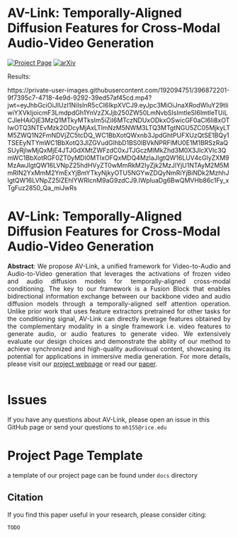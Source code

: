 # AV-Link: Temporally-Aligned Diffusion Features for Cross-Modal Audio-Video Generation
[![Project Page](https://img.shields.io/badge/Project-Page-green.svg)](https://snap-research.github.io/AVLink/)
[![arXiv](https://img.shields.io/badge/arXiv-2311.18822-b31b1b)](#TODO)


Results:
<div class='center'>
https://private-user-images.githubusercontent.com/192094751/396872201-9f7395c7-4718-4e9d-9292-39ed57af45cd.mp4?jwt=eyJhbGciOiJIUzI1NiIsInR5cCI6IkpXVCJ9.eyJpc3MiOiJnaXRodWIuY29tIiwiYXVkIjoicmF3LmdpdGh1YnVzZXJjb250ZW50LmNvbSIsImtleSI6ImtleTUiLCJleHAiOjE3MzQ1MTkyMTksIm5iZiI6MTczNDUxODkxOSwicGF0aCI6Ii8xOTIwOTQ3NTEvMzk2ODcyMjAxLTlmNzM5NWM3LTQ3MTgtNGU5ZC05MjkyLTM5ZWQ1N2FmNDVjZC5tcDQ_WC1BbXotQWxnb3JpdGhtPUFXUzQtSE1BQy1TSEEyNTYmWC1BbXotQ3JlZGVudGlhbD1BS0lBVkNPRFlMU0E1M1BRSzRaQSUyRjIwMjQxMjE4JTJGdXMtZWFzdC0xJTJGczMlMkZhd3M0X3JlcXVlc3QmWC1BbXotRGF0ZT0yMDI0MTIxOFQxMDQ4MzlaJlgtQW16LUV4cGlyZXM9MzAwJlgtQW16LVNpZ25hdHVyZT0wMmRkM2IyZjk2MzJlYjU1NTAyM2M5MmRlN2YxMmM2YmExYjBmYTkyNjkyOTU5NGYwZDQyNmRiYjBiNDk2MzhhJlgtQW16LVNpZ25lZEhlYWRlcnM9aG9zdCJ9.IWpluaDg6BwQMVHb86c1Fy_xTgFuz2850_Qa_miJwRs
</div>



# AV-Link: Temporally-Aligned Diffusion Features for Cross-Modal Audio-Video Generation
<div align="justify">
<b>Abstract</b>: We propose AV-Link, a unified framework for Video-to-Audio and Audio-to-Video generation that leverages the activations of frozen video and audio diffusion models for temporally-aligned cross-modal conditioning. The key to our framework is a Fusion Block that enables bidirectional
information exchange between our backbone video and audio diffusion models through a temporally-aligned self attention operation. Unlike prior work that uses feature extractors pretrained for other tasks for the conditioning signal, AV-Link can directly leverage features obtained by the
complementary modality in a single framework i.e. video features to generate audio, or audio features to generate
video. We extensively evaluate our design choices and demonstrate the ability of our method to achieve synchronized and high-quality audiovisual content, showcasing its potential for applications in immersive media generation. For more details, please visit our <a href='https://snap-research.github.io/AVLink/'>project webpage</a> or read our 
<a href='#TODO'>paper</a>.
</div> 
<br>


# Issues
If you have any questions about AV-Link, please open an issue in this GitHub page or send your questions to `mh155@rice.edu`

# Project Page Template
a template of our project page can be found under `docs` directory

## Citation
If you find this paper useful in your research, please consider citing:
```
TODO
```